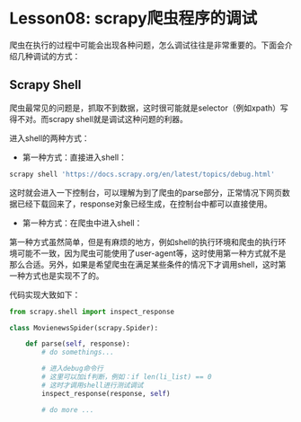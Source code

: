 # Lesson08: scrapy爬虫程序的调试
爬虫在执行的过程中可能会出现各种问题，怎么调试往往是非常重要的。下面会介绍几种调试的方式：

## Scrapy Shell
爬虫最常见的问题是，抓取不到数据，这时很可能就是selector（例如xpath）写得不对。而scrapy shell就是调试这种问题的利器。

进入shell的两种方式：

- 第一种方式：直接进入shell：

```sh
scrapy shell 'https://docs.scrapy.org/en/latest/topics/debug.html'
```

这时就会进入一下控制台，可以理解为到了爬虫的parse部分，正常情况下网页数据已经下载回来了，response对象已经生成，在控制台中都可以直接使用。

- 第一种方式：在爬虫中进入shell：

第一种方式虽然简单，但是有麻烦的地方，例如shell的执行环境和爬虫的执行环境可能不一致，因为爬虫可能使用了user-agent等，这时使用第一种方式就不是那么合适。另外，如果是希望爬虫在满足某些条件的情况下才调用shell，这时第一种方式也是实现不了的。

代码实现大致如下：

```python
from scrapy.shell import inspect_response

class MovienewsSpider(scrapy.Spider):

    def parse(self, response):
        # do somethings...

        # 进入debug命令行
        # 这里可以加if判断，例如：if len(li_list) == 0
        # 这时才调用shell进行测试调试
        inspect_response(response, self)

        # do more ...
```




